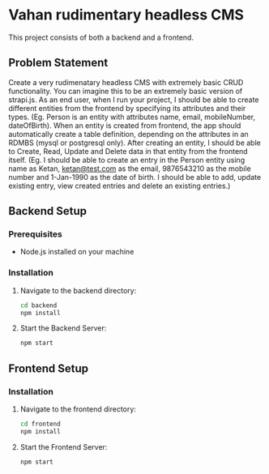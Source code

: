 # Vahan rudimentary headless CMS

This project consists of both a backend and a frontend.

## Problem Statement
Create a very rudimenatary headless CMS with extremely basic CRUD functionality. You can imagine this to be an extremely basic version of strapi.js. As an end user, when I run your project, I should be able to create different entities from the frontend by specifying its attributes and their types. (Eg. Person is an entity with attributes name<string>, email<string>, mobileNumber<number>, dateOfBirth<Date>). When an entity is created from frontend, the app should automatically create a table definition, depending on the attributes in an RDMBS (mysql or postgresql only). After creating an entity, I should be able to Create, Read, Update and Delete data in that entity from the frontend itself. (Eg. I should be able to create an entry in the Person entity using name as Ketan, ketan@test.com as the email, 9876543210 as the mobile number and 1-Jan-1990 as the date of birth. I should be able to add, update existing entry, view created entries and delete an existing entries.)

## Backend Setup

### Prerequisites

- Node.js installed on your machine

### Installation

1. Navigate to the backend directory:
   ```sh
   cd backend
   npm install
2. Start the Backend Server:
    ```sh
    npm start
    ```

## Frontend Setup

### Installation

1. Navigate to the frontend directory:
   ```sh
   cd frontend
   npm install
2. Start the Frontend Server:
    ```sh
    npm start

